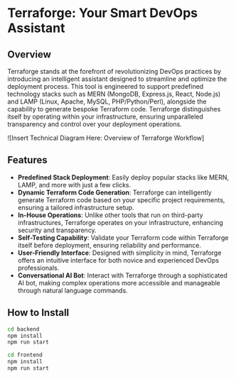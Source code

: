 # Terraforge: Your Smart DevOps Assistant

## Overview

Terraforge stands at the forefront of revolutionizing DevOps practices by introducing an intelligent assistant designed to streamline and optimize the deployment process. This tool is engineered to support predefined technology stacks such as MERN (MongoDB, Express.js, React, Node.js) and LAMP (Linux, Apache, MySQL, PHP/Python/Perl), alongside the capability to generate bespoke Terraform code. Terraforge distinguishes itself by operating within your infrastructure, ensuring unparalleled transparency and control over your deployment operations.

![Insert Technical Diagram Here: Overview of Terraforge Workflow]

## Features

- **Predefined Stack Deployment**: Easily deploy popular stacks like MERN, LAMP, and more with just a few clicks.
- **Dynamic Terraform Code Generation**: Terraforge can intelligently generate Terraform code based on your specific project requirements, ensuring a tailored infrastructure setup.
- **In-House Operations**: Unlike other tools that run on third-party infrastructures, Terraforge operates on your infrastructure, enhancing security and transparency.
- **Self-Testing Capability**: Validate your Terraform code within Terraforge itself before deployment, ensuring reliability and performance.
- **User-Friendly Interface**: Designed with simplicity in mind, Terraforge offers an intuitive interface for both novice and experienced DevOps professionals.     
- **Conversational AI Bot**: Interact with Terraforge through a sophisticated AI bot, making complex operations more accessible and manageable through natural language commands.

## How to Install
```bash
cd backend
npm install
npm run start
```
```bash
cd frontend
npm install
npm run start
```
